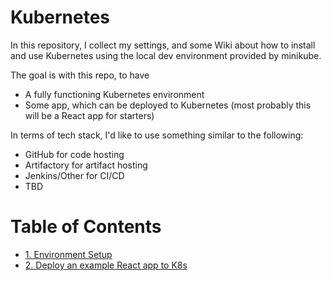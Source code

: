 # Kubernetes

In this repository, I collect my settings, and some Wiki about how to install and use Kubernetes
using the local dev environment provided by minikube.

The goal is with this repo, to have

- A fully functioning Kubernetes environment
- Some app, which can be deployed to Kubernetes (most probably this will be a React app for starters)

In terms of tech stack, I'd like to use something similar to the following:

- GitHub for code hosting
- Artifactory for artifact hosting
- Jenkins/Other for CI/CD
- TBD

# Table of Contents

- [1. Environment Setup](k8s/README.md)
- [2. Deploy an example React app to K8s](app/README.md)
